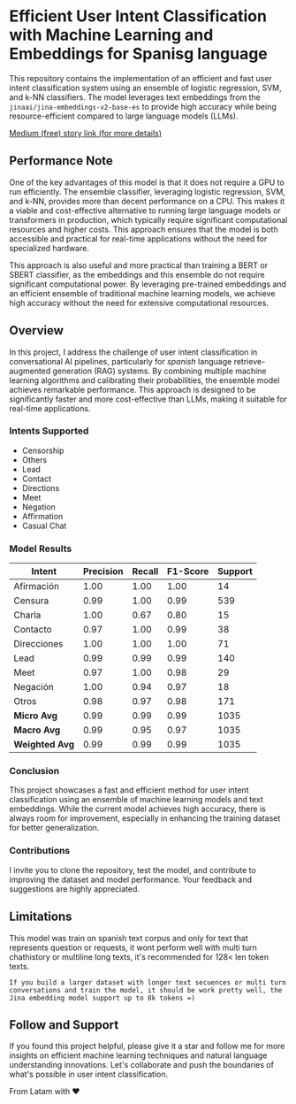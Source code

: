 # Efficient User Intent Classification with Machine Learning and Embeddings for Spanisg language

This repository contains the implementation of an efficient and fast user intent classification system using an ensemble of logistic regression, SVM, and k-NN classifiers. The model leverages text embeddings from the `jinaai/jina-embeddings-v2-base-es` to provide high accuracy while being resource-efficient compared to large language models (LLMs).

[Medium (free) story link (for more details)](https://medium.com/@prudant/d83ef2251f1f)

## Performance Note
One of the key advantages of this model is that it does not require a GPU to run efficiently. The ensemble classifier, leveraging logistic regression, SVM, and k-NN, provides more than decent performance on a CPU. This makes it a viable and cost-effective alternative to running large language models or transformers in production, which typically require significant computational resources and higher costs. This approach ensures that the model is both accessible and practical for real-time applications without the need for specialized hardware.

This approach is also useful and more practical than training a BERT or SBERT classifier, as the embeddings and this ensemble do not require significant computational power. By leveraging pre-trained embeddings and an efficient ensemble of traditional machine learning models, we achieve high accuracy without the need for extensive computational resources.

## Overview

In this project, I address the challenge of user intent classification in conversational AI pipelines, particularly for *spanish* language retrieve-augmented generation (RAG) systems. By combining multiple machine learning algorithms and calibrating their probabilities, the ensemble model achieves remarkable performance. This approach is designed to be significantly faster and more cost-effective than LLMs, making it suitable for real-time applications.

### Intents Supported

- Censorship
- Others
- Lead
- Contact
- Directions
- Meet
- Negation
- Affirmation
- Casual Chat

### Model Results

| Intent        | Precision | Recall | F1-Score | Support |
|---------------|-----------|--------|----------|---------|
| Afirmación    | 1.00      | 1.00   | 1.00     | 14      |
| Censura       | 0.99      | 1.00   | 0.99     | 539     |
| Charla        | 1.00      | 0.67   | 0.80     | 15      |
| Contacto      | 0.97      | 1.00   | 0.99     | 38      |
| Direcciones   | 1.00      | 1.00   | 1.00     | 71      |
| Lead          | 0.99      | 0.99   | 0.99     | 140     |
| Meet          | 0.97      | 1.00   | 0.98     | 29      |
| Negación      | 1.00      | 0.94   | 0.97     | 18      |
| Otros         | 0.98      | 0.97   | 0.98     | 171     |
| **Micro Avg** | 0.99      | 0.99   | 0.99     | 1035    |
| **Macro Avg** | 0.99      | 0.95   | 0.97     | 1035    |
| **Weighted Avg** | 0.99  | 0.99   | 0.99     | 1035    |

### Conclusion
This project showcases a fast and efficient method for user intent classification using an ensemble of machine learning models and text embeddings. While the current model achieves high accuracy, there is always room for improvement, especially in enhancing the training dataset for better generalization.

### Contributions
I invite you to clone the repository, test the model, and contribute to improving the dataset and model performance. Your feedback and suggestions are highly appreciated.

## Limitations
This model was train on spanish text corpus and only for text that represents question or requests, it wont perform well with multi turn chathistory or multiline long texts, it's recommended for 128< len token texts.

`If you build a larger dataset with longer text secuences or multi turn conversations and train the model, it should be work pretty well, the Jina embedding model support up to 8k tokens =)`

## Follow and Support
If you found this project helpful, please give it a star and follow me for more insights on efficient machine learning techniques and natural language understanding innovations. Let's collaborate and push the boundaries of what's possible in user intent classification.

From Latam with ❤️
